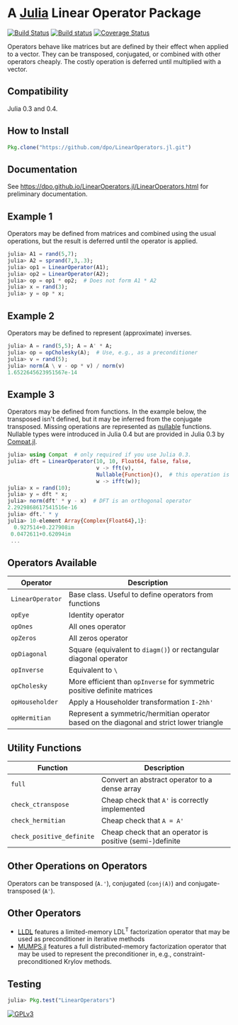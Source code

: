 # A [Julia](http://julialang.org) Linear Operator Package

[![Build Status](https://travis-ci.org/lruthotto/LinearOperators.jl.svg?branch=master)](https://travis-ci.org/lruthotto/LinearOperators.jl)
[![Build status](https://ci.appveyor.com/api/projects/status/q1o545vbwaq8lw71?svg=true)](https://ci.appveyor.com/project/lruthotto/linearoperators-jl)
[![Coverage Status](https://coveralls.io/repos/lruthotto/LinearOperators.jl/badge.svg?branch=master)](https://coveralls.io/r/lruthotto/LinearOperators.jl?branch=master)

Operators behave like matrices but are defined by their effect when applied to a vector. They can be transposed, conjugated, or combined with other operators cheaply. The costly operation is deferred until multiplied with a vector.

## Compatibility

Julia 0.3 and 0.4.

## How to Install

````JULIA
Pkg.clone("https://github.com/dpo/LinearOperators.jl.git")
````

## Documentation

See https://dpo.github.io/LinearOperators.jl/LinearOperators.html for preliminary documentation.

## Example 1

Operators may be defined from matrices and combined using the usual operations, but the result is deferred until the operator is applied.

````JULIA
julia> A1 = rand(5,7);
julia> A2 = sprand(7,3,.3);
julia> op1 = LinearOperator(A1);
julia> op2 = LinearOperator(A2);
julia> op = op1 * op2;  # Does not form A1 * A2
julia> x = rand(3);
julia> y = op * x;
````

## Example 2

Operators may be defined to represent (approximate) inverses.

````JULIA
julia> A = rand(5,5); A = A' * A;
julia> op = opCholesky(A);  # Use, e.g., as a preconditioner
julia> v = rand(5);
julia> norm(A \ v - op * v) / norm(v)
1.6522645623951567e-14
````

## Example 3

Operators may be defined from functions. In the example below, the transposed isn't defined, but it may be inferred from the conjugate transposed. Missing operations are represented as [nullable](http://julia.readthedocs.org/en/latest/manual/types/?highlight=nullable#nullable-types-representing-missing-values) functions. Nullable types were introduced in Julia 0.4 but are provided in Julia 0.3 by [Compat.jl](https://github.com/JuliaLang/Compat.jl).

````JULIA
julia> using Compat  # only required if you use Julia 0.3.
julia> dft = LinearOperator(10, 10, Float64, false, false,
                            v -> fft(v),
                            Nullable{Function}(),  # this operation is "missing".
                            w -> ifft(w));
julia> x = rand(10);
julia> y = dft * x;
julia> norm(dft' * y - x)  # DFT is an orthogonal operator
2.2929868617541516e-16
julia> dft.' * y
julia> 10-element Array{Complex{Float64},1}:
  0.927514+0.227908im
 0.0472611+0.62094im
 ...
````

## Operators Available

Operator         | Description
-----------------|------------
`LinearOperator` | Base class. Useful to define operators from functions
`opEye`          | Identity operator
`opOnes`         | All ones operator
`opZeros`        | All zeros operator
`opDiagonal`     | Square (equivalent to `diagm()`) or rectangular diagonal operator
`opInverse`      | Equivalent to `\`
`opCholesky`     | More efficient than `opInverse` for symmetric positive definite matrices
`opHouseholder`  | Apply a Householder transformation `I-2hh'`
`opHermitian`    | Represent a symmetric/hermitian operator based on the diagonal and strict lower triangle

## Utility Functions

Function           | Description
-------------------|------------
`full`             | Convert an abstract operator to a dense array
`check_ctranspose` | Cheap check that `A'` is correctly implemented
`check_hermitian`  | Cheap check that `A = A'`
`check_positive_definite` | Cheap check that an operator is positive (semi-)definite


## Other Operations on Operators

Operators can be transposed (`A.'`), conjugated (`conj(A)`) and conjugate-transposed (`A'`).

## Other Operators

* [LLDL](https://github.com/optimizers/lldl) features a limited-memory
  LDL<sup>T</sup> factorization operator that may be used as preconditioner
  in iterative methods
* [MUMPS.jl](https://github.com/dpo/MUMPS.jl) features a full
  distributed-memory factorization operator that may be used to represent the
  preconditioner in, e.g., constraint-preconditioned Krylov methods.

## Testing

````JULIA
julia> Pkg.test("LinearOperators")
````

[![GPLv3](http://www.gnu.org/graphics/gplv3-88x31.png)](http://www.gnu.org/licenses/gpl.html "GPLv3")
